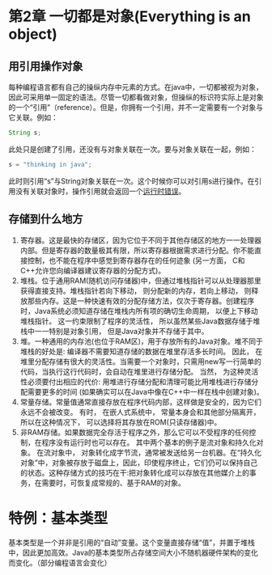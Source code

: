 # 第2章 一切都是对象(Everything is an object)

## 用引用操作对象

每种编程语言都有自己的操纵内存中元素的方式。在java中，一切都被视为对象，因此可采用单一固定的语法。尽管一切都看做对象，但操纵的标识符实际上是对象的一个“引用”（reference）。但是，你拥有一个引用，并不一定需要有一个对象与它关联。例如：

```java
String s;
```

此处只是创建了引用，还没有与对象关联在一次。要与对象关联在一起，例如：

```java
s = "thinking in java";
```

此时则引用“s”与String对象关联在一次。这个时候你可以对引用s进行操作。在引用没有关联对象时，操作引用就会返回一个<u>运行时错误</u>。

## 存储到什么地方

1.   寄存器。这是最快的存储区，因为它位于不同于其他存储区的地方一一处理器内部。但是寄存器的数量极其有限，所以寄存器根据需求进行分配。你不能直接控制，也不能在程序中感觉到寄存器存在的任何迹象 (另一方面， C和C++允许您向编译器建议寄存器的分配方式)。
2.   堆栈。位于通用RAM(随机访问存储器)中，但通过堆栈指针可以从处理器那里获得直接支持。堆栈指针若向下移动， 则分配新的内存，若向上移动， 则释放那些内存。这是一种快速有效的分配存储方法，仅次于寄存器。创建程序时，Java系统必须知道存储在堆栈内所有项的确切生命周期， 以便上下移动堆栈指针。 这一约束限制了程序的灵活性， 所以虽然某些Java数据存储于堆栈中一一特别是对象引用， 但是Java对象并不存储于其中。
3.   堆。一种通用的内存池(也位于RAM区)，用于存放所有的Java对象。堆不同于堆栈的好处是: 编译器不需要知道存储的数据在堆里存活多长时间。 因此， 在堆里分配存储有很大的灵活性。当需要一个对象时，只需用new写一行简单的代码，当执行这行代码时，会自动在堆里进行存储分配。 当然， 为这种灵活性必须要付出相应的代价: 用堆进行存储分配和清理可能比用堆栈进行存储分配需要更多的时间 (如果确实可以在Java中像在C++中一样在栈中创建对象)。
4.   常量存储。常量值通常直接存放在程序代码内部，这样做是安全的，因为它们永远不会被改变。 有时， 在嵌人式系统中， 常量本身会和其他部分隔离开， 所以在这种情况下， 可以选择将其存放在ROM(只读存储器)中。
5.   非RAM存储。如果数据完全存活于程序之外，那么它可以不受程序的任何控制，在程序没有运行时也可以存在。 其中两个基本的例子是流对象和持久化对象。 在流对象中， 对象转化成字节流，通常被发送给另一台机器。在“持久化对象”中，对象被存放于磁盘上，因此，印使程序终止，它们仍可以保持自己的状态。这种存储方式的技巧在干:把对象转化成可以存放在其他媒介上的事务，在需要时，可恢复成常规的、基于RAM的对象。

# 特例：基本类型

基本类型是一个并非是引用的“自动”变量。这个变量直接存储“值”，并置于堆栈中，因此更加高效。Java的基本类型所占存储空间大小不随机器硬件架构的变化而变化。（部分编程语言会变化）

